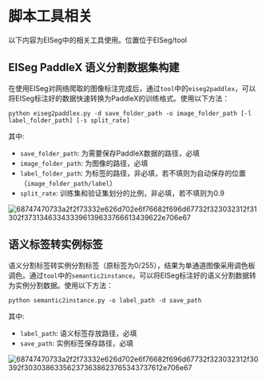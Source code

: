 # 脚本工具相关

以下内容为EISeg中的相关工具使用。位置位于EISeg/tool

## EISeg PaddleX 语义分割数据集构建

在使用EISeg对网络爬取的图像标注完成后，通过`tool`中的`eiseg2paddlex`，可以将EISeg标注好的数据快速转换为PaddleX的训练格式。使用以下方法：
```
python eiseg2paddlex.py -d save_folder_path -o image_folder_path [-l label_folder_path] [-s split_rate]
```
其中:
- `save_folder_path`: 为需要保存PaddleX数据的路径，必填
- `image_folder_path`: 为图像的路径，必填
- `label_folder_path`: 为标签的路径，非必填，若不填则为自动保存的位置（`image_folder_path/label`）
- `split_rate`: 训练集和验证集划分的比例，非必填，若不填则为0.9

![68747470733a2f2f73332e626d702e6f76682f696d67732f323032312f31302f373134633433396139633766613439622e706e67](https://user-images.githubusercontent.com/71769312/141392744-f1a27774-2714-43a2-8808-2fc14a5a6b5a.png)

## 语义标签转实例标签

语义分割标签转实例分割标签（原标签为0/255），结果为单通道图像采用调色板调色。通过`tool`中的`semantic2instance`，可以将EISeg标注好的语义分割数据转为实例分割数据。使用以下方法：

``` shell
python semantic2instance.py -o label_path -d save_path
```

其中:

- `label_path`: 语义标签存放路径，必填
- `save_path`: 实例标签保存路径，必填

![68747470733a2f2f73332e626d702e6f76682f696d67732f323032312f30392f303038633562373638623765343737612e706e67](https://user-images.githubusercontent.com/71769312/141392781-d99ec177-f445-4336-9ab2-0ba7ae75d664.png)

